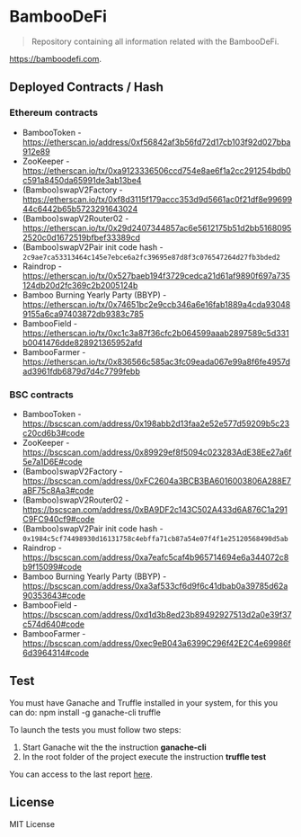 # BambooDeFi 
> Repository containing all information related with the BambooDeFi.

https://bamboodefi.com.

## Deployed Contracts / Hash

### Ethereum contracts
- BambooToken - https://etherscan.io/address/0xf56842af3b56fd72d17cb103f92d027bba912e89
- ZooKeeper - https://etherscan.io/tx/0xa9123336506ccd754e8ae6f1a2cc291254bdb0c591a8450da65991de3ab13be4
- (Bamboo)swapV2Factory - https://etherscan.io/tx/0xf8d3115f179accc353d9d5661ac0f21df8e9969944c6442b65b5723291643024
- (Bamboo)swapV2Router02 - https://etherscan.io/tx/0x29d2407344857ac6e5612175b51d2bb51680952520c0d1672519bfbef33389cd
- (Bamboo)swapV2Pair init code hash - `2c9ae7ca53313464c145e7ebce6a2fc39695e87d8f3c076547264d27fb3bded2`
- Raindrop - https://etherscan.io/tx/0x527baeb194f3729cedca21d61af9890f697a735124db20d2fc369c2b2005124b
- Bamboo Burning Yearly Party (BBYP) - https://etherscan.io/tx/0x74651bc2e9ccb346a6e16fab1889a4cda930489155a6ca97403872db9383c785
- BambooField - https://etherscan.io/tx/0xc1c3a87f36cfc2b064599aaab2897589c5d331b0041476dde828921365952afd
- BambooFarmer - https://etherscan.io/tx/0x836566c585ac3fc09eada067e99a8f6fe4957dad3961fdb6879d7d4c7799febb

### BSC contracts

- BambooToken - https://bscscan.com/address/0x198abb2d13faa2e52e577d59209b5c23c20cd6b3#code
- ZooKeeper - https://bscscan.com/address/0x89929ef8f5094c023283AdE38Ee27a6f5e7a1D6E#code
- (Bamboo)swapV2Factory - https://bscscan.com/address/0xFC2604a3BCB3BA6016003806A288E7aBF75c8Aa3#code
- (Bamboo)swapV2Router02 - https://bscscan.com/address/0xBA9DF2c143C502A433d6A876C1a291C9FC940cf9#code
- (Bamboo)swapV2Pair init code hash - `0x1984c5cf74498930d16131758c4ebffa71cb87a54e07f4f1e25120568490d5ab`
- Raindrop - https://bscscan.com/address/0xa7eafc5caf4b965714694e6a344072c8b9f15099#code
- Bamboo Burning Yearly Party (BBYP) - https://bscscan.com/address/0xa3af533cf6d9f6c41dbab0a39785d62a90353643#code
- BambooField - https://bscscan.com/address/0xd1d3b8ed23b89492927513d2a0e39f37c574d640#code
- BambooFarmer - https://bscscan.com/address/0xec9eB043a6399C296f42E2C4e69986f6d3964314#code

## Test

You must have Ganache and Truffle installed in your system, for this you can do:
    npm install -g ganache-cli truffle

To launch the tests you must follow two steps:
<ol>
	<li>Start Ganache wit the the instruction
	    <strong>ganache-cli</strong>
    </li>
    <li>
    In the root folder of the project execute the instruction
    <strong>truffle test</strong>
    </li>
</ol>

You can access to the last report [here](https://github.com/bamboo-defi/bamboodefi-core/blob/master/test/reports/test_report.txt).

## License

MIT License

